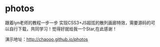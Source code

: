 # photos
跟着lyn老师的教程一步一步 实现CSS3+JS超炫的散列画廊特效，需要源码的可以自行下载，共同学习！觉得好就给我一个Star,在此感谢！

演示地址：http://chaooo.github.io/photos
